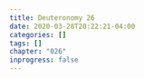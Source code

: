 ```yaml
---
title: Deuteronomy 26
date: 2020-03-28T20:22:21-04:00
categories: []
tags: []
chapter: "026"
inprogress: false
---
```


